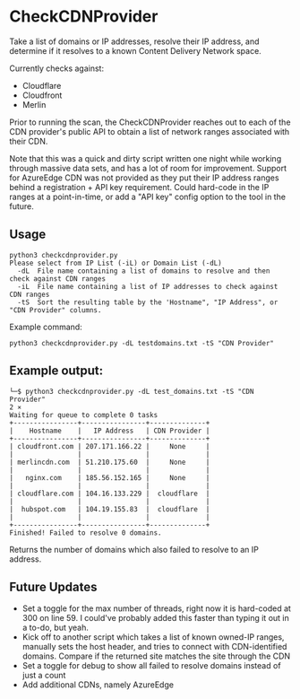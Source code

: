 # CheckCDNProvider
Take a list of domains or IP addresses, resolve their IP address, and determine if it resolves to a known Content Delivery Network space.

Currently checks against:
- Cloudflare
- Cloudfront
- Merlin

Prior to running the scan, the CheckCDNProvider reaches out to each of the CDN provider's public API to obtain a list of network ranges associated with their CDN. 

Note that this was a quick and dirty script written one night while working through massive data sets, and has a lot of room for improvement. Support for AzureEdge CDN was not provided as they put their IP address ranges behind a registration + API key requirement. Could hard-code in the IP ranges at a point-in-time, or add a "API key" config option to the tool in the future.

## Usage
```
python3 checkcdnprovider.py 
Please select from IP List (-iL) or Domain List (-dL)
  -dL  File name containing a list of domains to resolve and then check against CDN ranges
  -iL  File name containing a list of IP addresses to check against CDN ranges
  -tS  Sort the resulting table by the 'Hostname", "IP Address", or "CDN Provider" columns.
```
Example command:
```
python3 checkcdnprovider.py -dL testdomains.txt -tS "CDN Provider"
```

## Example output:
```
└─$ python3 checkcdnprovider.py -dL test_domains.txt -tS "CDN Provider"                                                                                                                         2 ⨯
Waiting for queue to complete 0 tasks
+----------------+----------------+--------------+
|    Hostname    |   IP Address   | CDN Provider |
+----------------+----------------+--------------+
| cloudfront.com | 207.171.166.22 |     None     |
|                |                |              |
| merlincdn.com  | 51.210.175.60  |     None     |
|                |                |              |
|   nginx.com    | 185.56.152.165 |     None     |
|                |                |              |
| cloudflare.com | 104.16.133.229 |  cloudflare  |
|                |                |              |
|  hubspot.com   | 104.19.155.83  |  cloudflare  |
|                |                |              |
+----------------+----------------+--------------+
Finished! Failed to resolve 0 domains.
```
Returns the number of domains which also failed to resolve to an IP address. 

## Future Updates
- Set a toggle for the max number of threads, right now it is hard-coded at 300 on line 59. I could've probably added this faster than typing it out in a to-do, but yeah.
- Kick off to another script which takes a list of known owned-IP ranges, manually sets the host header, and tries to connect with CDN-identified domains. Compare if the returned site matches the site through the CDN
- Set a toggle for debug to show all failed to resolve domains instead of just a count
- Add additional CDNs, namely AzureEdge

  

